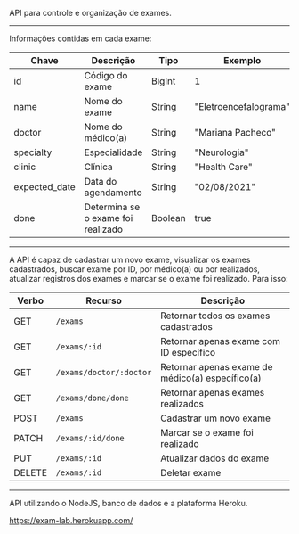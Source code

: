 API para controle e organização de exames.

---

Informações contidas em cada exame:

| Chave         | Descrição                          | Tipo    | Exemplo               |
| ------------- | ---------------------------------- | ------- | --------------------- |
| id            | Código do exame                    | BigInt  | 1                     |
| name          | Nome do exame                      | String  | "Eletroencefalograma" |
| doctor        | Nome do médico(a)                  | String  | "Mariana Pacheco"     |
| specialty     | Especialidade                      | String  | "Neurologia"          |
| clinic        | Clínica                            | String  | "Health Care"         |
| expected_date | Data do agendamento                | String  | "02/08/2021"          |
| done          | Determina se o exame foi realizado | Boolean | true                  |

---

A API é capaz de cadastrar um novo exame, visualizar os exames cadastrados, buscar exame por ID, por médico(a) ou por realizados, atualizar registros dos exames e marcar se o exame foi realizado. Para isso:

| Verbo  | Recurso                 | Descrição                                        |
| ------ | ----------------------- | ------------------------------------------------ |
| GET    | `/exams `               | Retornar todos os exames cadastrados             |
| GET    | `/exams/:id`            | Retornar apenas exame com ID específico          |
| GET    | `/exams/doctor/:doctor` | Retornar apenas exame de médico(a) específico(a) |
| GET    | `/exams/done/done`      | Retornar apenas exames realizados                |
| POST   | `/exams`                | Cadastrar um novo exame                          |
| PATCH  | `/exams/:id/done`       | Marcar se o exame foi realizado                  |
| PUT    | `/exams/:id`            | Atualizar dados do exame                         |
| DELETE | `/exams/:id`            | Deletar exame                                    |

---

API utilizando o NodeJS, banco de dados e a plataforma Heroku.

https://exam-lab.herokuapp.com/
